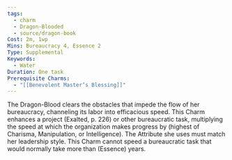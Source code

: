 ```yaml
---
tags:
  - charm
  - Dragon-Blooded
  - source/dragon-book
Cost: 2m, 1wp
Mins: Bureaucracy 4, Essence 2
Type: Supplemental
Keywords:
  - Water
Duration: One task
Prerequisite Charms:
  - "[[Benevolent Master’s Blessing]]"
---
```

The Dragon-Blood clears the obstacles that impede the flow of her bureaucracy, channeling its labor into efficacious speed. This Charm enhances a project (Exalted, p. 226) or other bureaucratic task, multiplying the speed at which the organization makes progress by (highest of Charisma, Manipulation, or Intelligence). The Attribute she uses must match her leadership style. This Charm cannot speed a bureaucratic task that would normally take more than (Essence) years.